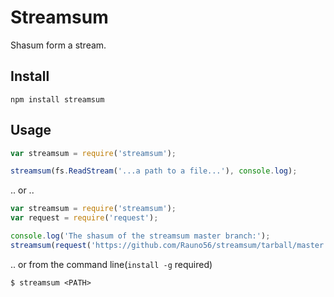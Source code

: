 Streamsum
=========

Shasum form a stream.

## Install
`npm install streamsum`

## Usage

``` js
var streamsum = require('streamsum');

streamsum(fs.ReadStream('...a path to a file...'), console.log);
```
.. or ..
``` js
var streamsum = require('streamsum');
var request = require('request');

console.log('The shasum of the streamsum master branch:');
streamsum(request('https://github.com/Rauno56/streamsum/tarball/master'), console.log);
```
.. or from the command line(`install -g` required)
```
$ streamsum <PATH>
```
